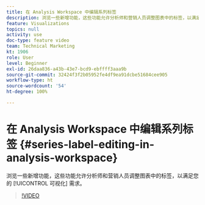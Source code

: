 ```yaml
---
title: 在 Analysis Workspace 中编辑系列标签
description: 浏览一些新增功能，这些功能允许分析师和营销人员调整图表中的标签，以满足您的可视化需求。
feature: Visualizations
topics: null
activity: use
doc-type: feature video
team: Technical Marketing
kt: 1906
role: User
level: Beginner
exl-id: 26daa836-a43b-43e7-bcd9-ebffff3aaa9b
source-git-commit: 32424f3f2b05952fe4df9ea91dcbe51684cee905
workflow-type: ht
source-wordcount: '54'
ht-degree: 100%

---
```


# 在 Analysis Workspace 中编辑系列标签 {#series-label-editing-in-analysis-workspace}

浏览一些新增功能，这些功能允许分析师和营销人员调整图表中的标签，以满足您的 [!UICONTROL 可视化] 需求。

>[!VIDEO](https://video.tv.adobe.com/v/23728/?quality=12)
